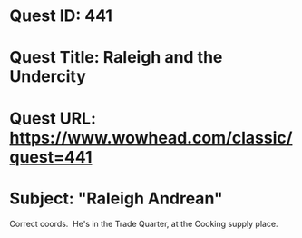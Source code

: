# Quest ID: 441
# Quest Title: Raleigh and the Undercity
# Quest URL: https://www.wowhead.com/classic/quest=441
# Subject: "Raleigh Andrean"
Correct coords.  He's in the Trade Quarter, at the Cooking supply place.